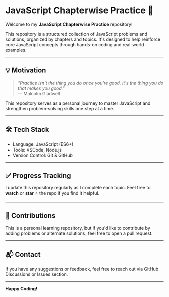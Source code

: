 # JavaScript Chapterwise Practice 📘

Welcome to my **JavaScript Chapterwise Practice** repository!

This repository is a structured collection of JavaScript problems and solutions, organized by chapters and topics. It's designed to help reinforce core JavaScript concepts through hands-on coding and real-world examples.

---

## 💡 Motivation

> *"Practice isn't the thing you do once you're good. It's the thing you do that makes you good."*  
> — Malcolm Gladwell

This repository serves as a personal journey to master JavaScript and strengthen problem-solving skills one step at a time.

---

## 🛠 Tech Stack

- Language: JavaScript (ES6+)
- Tools: VSCode, Node.js
- Version Control: Git & GitHub

---

## ✅ Progress Tracking

I update this repository regularly as I complete each topic. Feel free to **watch** or **star** ⭐ the repo if you find it helpful.

---

## 🤝 Contributions

This is a personal learning repository, but if you'd like to contribute by adding problems or alternate solutions, feel free to open a pull request.

---

## 📬 Contact

If you have any suggestions or feedback, feel free to reach out via GitHub Discussions or Issues section.

---

**Happy Coding!**
